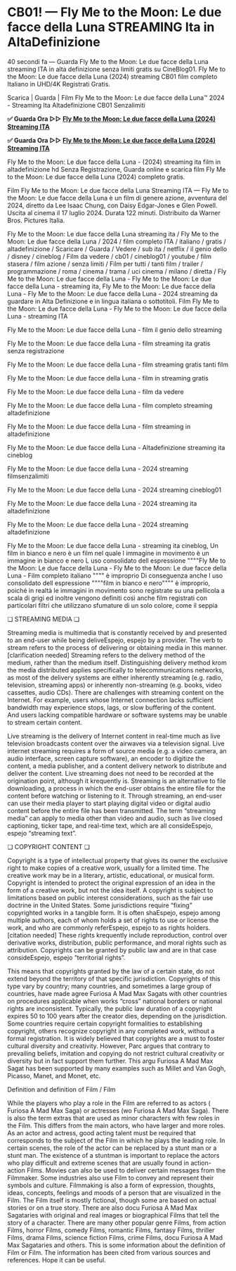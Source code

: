 # CB01! — Fly Me to the Moon: Le due facce della Luna STREAMING Ita in AltaDefinizione

40 secondi fa — Guarda Fly Me to the Moon: Le due facce della Luna streaming ITA in alta definizione senza limiti gratis su CineBlog01. Fly Me to the Moon: Le due facce della Luna (2024) streaming CB01 film completo Italiano in UHD/4K Registrati Gratis.

Scarica | Guarda | Film Fly Me to the Moon: Le due facce della Luna™ 2024 - Streaming Ita Altadefinizione CB01 Senzalimiti

**✅ Guarda Ora ▷▷ [Fly Me to the Moon: Le due facce della Luna (2024) Streaming ITA](https://is.gd/6s36W6)** 

**✅ Guarda Ora ▷▷ [Fly Me to the Moon: Le due facce della Luna (2024) Streaming ITA](https://is.gd/6s36W6)** 

Fly Me to the Moon: Le due facce della Luna - (2024) streaming ita film in altadefinizione hd Senza Registrazione, Guarda online e scarica film Fly Me to the Moon: Le due facce della Luna (2024) completo gratis.

Film Fly Me to the Moon: Le due facce della Luna Streaming ITA — Fly Me to the Moon: Le due facce della Luna è un film di genere azione, avventura del 2024, diretto da Lee Isaac Chung, con Daisy Edgar-Jones e Glen Powell. Uscita al cinema il 17 luglio 2024. Durata 122 minuti. Distribuito da Warner Bros. Pictures Italia.

Fly Me to the Moon: Le due facce della Luna streaming ita / Fly Me to the Moon: Le due facce della Luna / 2024 / film completo ITA / italiano / gratis / altadefinizione / Scaricare / Guarda / Vedere / sub ita / netflix / il genio dello / disney / cineblog / Film da vedere / cb01 / cineblog01 / youtube / film stasera / film azione / senza limiti / Film per tutti / tanti film / trailer / programmazione / roma / cinema / trama / uci cinema / milano / diretta / Fly Me to the Moon: Le due facce della Luna - Fly Me to the Moon: Le due facce della Luna - streaming ita, Fly Me to the Moon: Le due facce della Luna - Fly Me to the Moon: Le due facce della Luna - 2024 streaming da guardare in Alta Definizione e in lingua italiana o sottotitoli. Film Fly Me to the Moon: Le due facce della Luna - Fly Me to the Moon: Le due facce della Luna - streaming ITA

Fly Me to the Moon: Le due facce della Luna - film il genio dello streaming

Fly Me to the Moon: Le due facce della Luna - film streaming ita gratis senza registrazione

Fly Me to the Moon: Le due facce della Luna - film streaming gratis tanti film

Fly Me to the Moon: Le due facce della Luna - film in streaming gratis

Fly Me to the Moon: Le due facce della Luna - film da vedere

Fly Me to the Moon: Le due facce della Luna - film completo streaming altadefinizione

Fly Me to the Moon: Le due facce della Luna - film streaming in altadefinizione

Fly Me to the Moon: Le due facce della Luna - Altadefinizione streaming ita cineblog

Fly Me to the Moon: Le due facce della Luna - 2024 streaming filmsenzalimiti

Fly Me to the Moon: Le due facce della Luna - 2024 streaming cineblog01

Fly Me to the Moon: Le due facce della Luna - 2024 streaming ita altadefinizione

Fly Me to the Moon: Le due facce della Luna - 2024 streaming altadefinizione

Fly Me to the Moon: Le due facce della Luna - streaming ita cineblog, Un film in bianco e nero è un film nel quale l immagine in movimento è un immagine in bianco e nero L uso consolidato dell espressione """"Fly Me to the Moon: Le due facce della Luna - Fly Me to the Moon: Le due facce della Luna - Film completo italiano """" è improprio Di conseguenza anche l uso consolidato dell espressione """"film in bianco e nero"""" è improprio, poiché in realtà le immagini in movimento sono registrate su una pellicola a scala di grigi ed inoltre vengono definiti così anche film registrati con particolari filtri che utilizzano sfumature di un solo colore, come il seppia

❏ STREAMING MEDIA ❏

Streaming media is multimedia that is constantly received by and presented to an end-user while being deliveEspejo, espejo by a provider. The verb to stream refers to the process of delivering or obtaining media in this manner.[clarification needed] Streaming refers to the delivery method of the medium, rather than the medium itself. Distinguishing delivery method krom the media distributed applies specifically to telecommunications networks, as most of the delivery systems are either inherently streaming (e.g. radio, television, streaming apps) or inherently non-streaming (e.g. books, video cassettes, audio CDs). There are challenges with streaming content on the Internet. For example, users whose Internet connection lacks sufficient bandwidth may experience stops, lags, or slow buffering of the content. And users lacking compatible hardware or software systems may be unable to stream certain content.

Live streaming is the delivery of Internet content in real-time much as live television broadcasts content over the airwaves via a television signal. Live internet streaming requires a form of source media (e.g. a video camera, an audio interface, screen capture software), an encoder to digitize the content, a media publisher, and a content delivery network to distribute and deliver the content. Live streaming does not need to be recorded at the origination point, although it krequently is. Streaming is an alternative to file downloading, a process in which the end-user obtains the entire file for the content before watching or listening to it. Through streaming, an end-user can use their media player to start playing digital video or digital audio content before the entire file has been transmitted. The term “streaming media” can apply to media other than video and audio, such as live closed captioning, ticker tape, and real-time text, which are all consideEspejo, espejo “streaming text”.

❏ COPYRIGHT CONTENT ❏

Copyright is a type of intellectual property that gives its owner the exclusive right to make copies of a creative work, usually for a limited time. The creative work may be in a literary, artistic, educational, or musical form. Copyright is intended to protect the original expression of an idea in the form of a creative work, but not the idea itself. A copyright is subject to limitations based on public interest considerations, such as the fair use doctrine in the United States. Some jurisdictions require “fixing” copyrighted works in a tangible form. It is often shaEspejo, espejo among multiple authors, each of whom holds a set of rights to use or license the work, and who are commonly referEspejo, espejo to as rights holders.[citation needed] These rights krequently include reproduction, control over derivative works, distribution, public performance, and moral rights such as attribution. Copyrights can be granted by public law and are in that case consideEspejo, espejo “territorial rights”.

This means that copyrights granted by the law of a certain state, do not extend beyond the territory of that specific jurisdiction. Copyrights of this type vary by country; many countries, and sometimes a large group of countries, have made agree Furiosa A Mad Max Sagats with other countries on procedures applicable when works “cross” national borders or national rights are inconsistent. Typically, the public law duration of a copyright expires 50 to 100 years after the creator dies, depending on the jurisdiction. Some countries require certain copyright formalities to establishing copyright, others recognize copyright in any completed work, without a formal registration. It is widely believed that copyrights are a must to foster cultural diversity and creativity. However, Parc argues that contrary to prevailing beliefs, imitation and copying do not restrict cultural creativity or diversity but in fact support them further. This argu Furiosa A Mad Max Sagat has been supported by many examples such as Millet and Van Gogh, Picasso, Manet, and Monet, etc.

Definition and definition of Film / Film

While the players who play a role in the Film are referred to as actors ( Furiosa A Mad Max Saga) or actresses (wo Furiosa A Mad Max Saga). There is also the term extras that are used as minor characters with few roles in the Film. This differs from the main actors, who have larger and more roles. As an actor and actress, good acting talent must be required that corresponds to the subject of the Film in which he plays the leading role. In certain scenes, the role of the actor can be replaced by a stunt man or a stunt man. The existence of a stuntman is important to replace the actors who play difficult and extreme scenes that are usually found in action-action Films. Movies can also be used to deliver certain messages from the Filmmaker. Some industries also use Film to convey and represent their symbols and culture. Filmmaking is also a form of expression, thoughts, ideas, concepts, feelings and moods of a person that are visualized in the Film. The Film itself is mostly fictional, though some are based on actual stories or on a true story. There are also docu Furiosa A Mad Max Sagataries with original and real images or biographical Films that tell the story of a character. There are many other popular genre Films, from action Films, horror Films, comedy Films, romantic Films, fantasy Films, thriller Films, drama Films, science fiction Films, crime Films, docu Furiosa A Mad Max Sagataries and others. This is some information about the definition of Film or Film. The information has been cited from various sources and references. Hope it can be useful.
